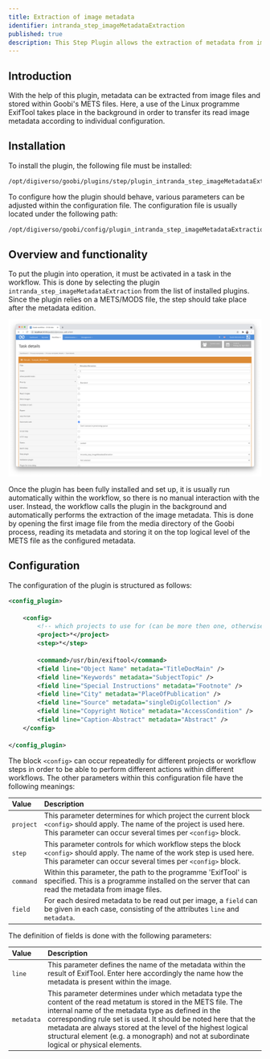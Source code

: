 ```yaml
---
title: Extraction of image metadata
identifier: intranda_step_imageMetadataExtraction
published: true
description: This Step Plugin allows the extraction of metadata from image files in order to store them within the METS files.
---
```

## Introduction
With the help of this plugin, metadata can be extracted from image files and stored within Goobi's METS files. Here, a use of the Linux programme ExifTool takes place in the background in order to transfer its read image metadata according to individual configuration.


## Installation
To install the plugin, the following file must be installed:

```xml
/opt/digiverso/goobi/plugins/step/plugin_intranda_step_imageMetadataExtraction-base.jar
```

To configure how the plugin should behave, various parameters can be adjusted within the configuration file. The configuration file is usually located under the following path:

```xml
/opt/digiverso/goobi/config/plugin_intranda_step_imageMetadataExtraction.xml
```

## Overview and functionality
To put the plugin into operation, it must be activated in a task in the workflow. This is done by selecting the plugin `intranda_step_imageMetadataExtraction` from the list of installed plugins. Since the plugin relies on a METS/MODS file, the step should take place after the metadata edition.

![Assigning the plugin to a specific task](screen1_en.png)

Once the plugin has been fully installed and set up, it is usually run automatically within the workflow, so there is no manual interaction with the user. Instead, the workflow calls the plugin in the background and automatically performs the extraction of the image metadata. This is done by opening the first image file from the media directory of the Goobi process, reading its metadata and storing it on the top logical level of the METS file as the configured metadata.


## Configuration 
The configuration of the plugin is structured as follows:

```xml
<config_plugin>

    <config>
        <!-- which projects to use for (can be more then one, otherwise use *) -->
        <project>*</project>
        <step>*</step>

        <command>/usr/bin/exiftool</command>
        <field line="Object Name" metadata="TitleDocMain" />
        <field line="Keywords" metadata="SubjectTopic" />
        <field line="Special Instructions" metadata="Footnote" />
        <field line="City" metadata="PlaceOfPublication" />
        <field line="Source" metadata="singleDigCollection" />
        <field line="Copyright Notice" metadata="AccessCondition" />
        <field line="Caption-Abstract" metadata="Abstract" />
    </config>

</config_plugin>
```

The block `<config>` can occur repeatedly for different projects or workflow steps in order to be able to perform different actions within different workflows. The other parameters within this configuration file have the following meanings:

| Value | Description |
| :--- | :--- |
| `project` | This parameter determines for which project the current block `<config>` should apply. The name of the project is used here. This parameter can occur several times per `<config>` block. |
| `step` | This parameter controls for which workflow steps the block `<config>` should apply. The name of the work step is used here. This parameter can occur several times per `<config>` block. |
| `command` | Within this parameter, the path to the programme 'ExifTool' is specified. This is a programme installed on the server that can read the metadata from image files. |
| `field` | For each desired metadata to be read out per image, a `field` can be given in each case, consisting of the attributes `line` and `metadata`. |

The definition of fields is done with the following parameters:

| Value | Description |
| :--- | :--- |
| `line` | This parameter defines the name of the metadata within the result of ExifTool. Enter here accordingly the name how the metadata is present within the image. |
| `metadata` | This parameter determines under which metadata type the content of the read metatum is stored in the METS file. The internal name of the metadata type as defined in the corresponding rule set is used. It should be noted here that the metadata are always stored at the level of the highest logical structural element (e.g. a monograph) and not at subordinate logical or physical elements. |
